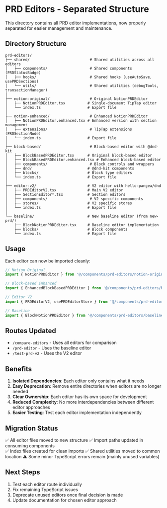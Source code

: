 # PRD Editors - Separated Structure

This directory contains all PRD editor implementations, now properly separated for easier management and maintenance.

## Directory Structure

```
prd-editors/
├── shared/                           # Shared utilities across all editors
│   ├── components/                   # Shared components (PRDStatusBadge)
│   ├── hooks/                        # Shared hooks (useAutoSave, usePRDSections)
│   └── utils/                        # Shared utilities (debugTools, transactionManager)
│
├── notion-original/                  # Original NotionPRDEditor
│   ├── NotionPRDEditor.tsx          # Single-document TipTap editor
│   └── index.ts                     # Export file
│
├── notion-enhanced/                  # Enhanced NotionPRDEditor  
│   ├── NotionPRDEditor.enhanced.tsx # Enhanced version with section management
│   ├── extensions/                   # TipTap extensions (PRDSectionNode)
│   └── index.ts                     # Export file
│
├── block-based/                      # Block-based editor with @dnd-kit
│   ├── BlockBasedPRDEditor.tsx      # Original block-based editor
│   ├── BlockBasedPRDEditor.enhanced.tsx # Enhanced block-based editor
│   ├── components/                   # Block controls and wrappers
│   ├── dnd/                         # @dnd-kit components
│   ├── blocks/                      # Block type editors
│   └── index.ts                     # Export file
│
├── editor-v2/                       # V2 editor with hello-pangea/dnd
│   ├── PRDEditorV2.tsx              # Main V2 editor
│   ├── SectionEditor*.tsx           # Section editors
│   ├── components/                   # V2 specific components
│   ├── stores/                      # V2 specific stores
│   └── index.ts                     # Export file
│
└── baseline/                        # New baseline editor (from new-prd/)
    ├── BlockNotionPRDEditor.tsx     # Baseline editor implementation
    ├── blocks/                      # Block components
    └── index.ts                     # Export file
```

## Usage

Each editor can now be imported cleanly:

```typescript
// Notion Original
import { NotionPRDEditor } from '@/components/prd-editors/notion-original'

// Block-based Enhanced
import { EnhancedBlockBasedPRDEditor } from '@/components/prd-editors/block-based'

// Editor V2
import { PRDEditorV2, usePRDEditorStore } from '@/components/prd-editors/editor-v2'

// Baseline
import { BlockNotionPRDEditor } from '@/components/prd-editors/baseline'
```

## Routes Updated

- `/compare-editors` - Uses all editors for comparison
- `/prd-editor` - Uses the baseline editor
- `/test-prd-v2` - Uses the V2 editor

## Benefits

1. **Isolated Dependencies**: Each editor only contains what it needs
2. **Easy Deprecation**: Remove entire directories when editors are no longer needed
3. **Clear Ownership**: Each editor has its own space for development  
4. **Reduced Complexity**: No more interdependencies between different editor approaches
5. **Easier Testing**: Test each editor implementation independently

## Migration Status

✅ All editor files moved to new structure
✅ Import paths updated in consuming components  
✅ Index files created for clean imports
✅ Shared utilities moved to common location
⚠️  Some minor TypeScript errors remain (mainly unused variables)

## Next Steps

1. Test each editor route individually
2. Fix remaining TypeScript issues
3. Deprecate unused editors once final decision is made
4. Update documentation for chosen editor approach